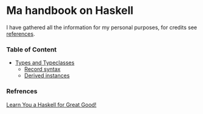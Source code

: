 # Ma handbook on Haskell
I have gathered all the information for my personal purposes, for credits see [references](#refrences).


### Table of Content
- [Types and Typeclasses]()
	- [Record syntax](https://github.com/pycub/haskell/blob/main/recordsyntax.md)
 	- [Derived instances](https://github.com/pycub/haskell/blob/main/derivedinstances.md)


### Refrences
[Learn You a Haskell for Great Good!](https://learnyouahaskell.github.io/)
